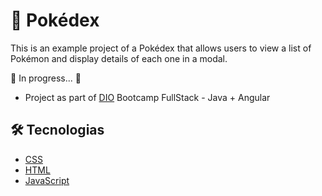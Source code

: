 # 🚀 Pokédex 

This is an example project of a Pokédex that allows users to view a list of Pokémon 
and display details of each one in a modal.

🚧 In progress...  🚧

- Project as part of <a href="https://web.dio.me/">DIO</a> Bootcamp FullStack - Java + Angular 

## 🛠 Tecnologias
- [CSS](https://developer.mozilla.org/pt-BR/docs/Web/CSS) 
- [HTML](https://developer.mozilla.org/pt-BR/docs/Web/HTML)
- [JavaScript](https://developer.mozilla.org/en-US/docs/Web/JavaScript)



